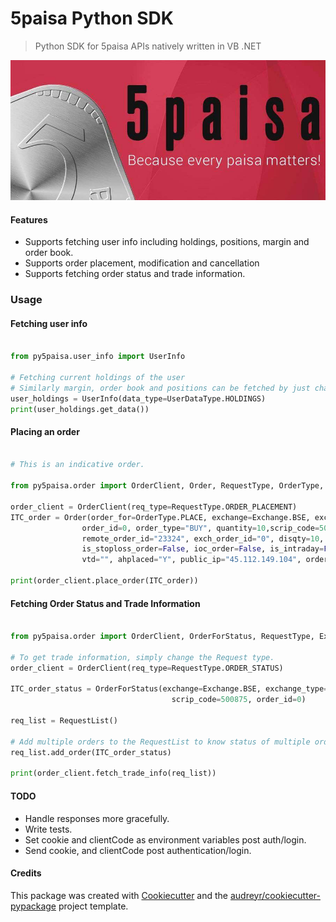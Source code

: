 # 5paisa Python SDK


> Python SDK for 5paisa APIs natively written in VB .NET

![5paisa logo](images/5-paisa-img.jpg)

#### Features

-   Supports fetching user info including holdings, positions, margin and order book.
-   Supports order placement, modification and cancellation
-   Supports fetching order status and trade information.

### Usage

#### Fetching user info

```py

from py5paisa.user_info import UserInfo

# Fetching current holdings of the user
# Similarly margin, order book and positions can be fetched by just changing the data type.
user_holdings = UserInfo(data_type=UserDataType.HOLDINGS)
print(user_holdings.get_data())

```

#### Placing an order

```py

# This is an indicative order.

from py5paisa.order import OrderClient, Order, RequestType, OrderType, Exchange, ExchangeType

order_client = OrderClient(req_type=RequestType.ORDER_PLACEMENT)
ITC_order = Order(order_for=OrderType.PLACE, exchange=Exchange.BSE, exchange_type=ExchangeType.CASH, price=0,
                order_id=0, order_type="BUY", quantity=10,scrip_code=500875, atmarket=True,
                remote_order_id="23324", exch_order_id="0", disqty=10, stoploss_price=0,
                is_stoploss_order=False, ioc_order=False, is_intraday=False, is_vtd=False,
                vtd="", ahplaced="Y", public_ip="45.112.149.104", order_validity=0, traded_qty=0)

print(order_client.place_order(ITC_order))

```

#### Fetching Order Status and Trade Information

```py

from py5paisa.order import OrderClient, OrderForStatus, RequestType, Exchange, ExchangeType, RequestList

# To get trade information, simply change the Request type.
order_client = OrderClient(req_type=RequestType.ORDER_STATUS)

ITC_order_status = OrderForStatus(exchange=Exchange.BSE, exchange_type=ExchangeType.CASH,
                                    scrip_code=500875, order_id=0)

req_list = RequestList()

# Add multiple orders to the RequestList to know status of multiple orders at once.
req_list.add_order(ITC_order_status)

print(order_client.fetch_trade_info(req_list))

```




#### TODO
 - Handle responses more gracefully.
 - Write tests.
 - Set cookie and clientCode as environment variables post auth/login.
 - Send cookie, and clientCode post authentication/login.


#### Credits

This package was created with
[Cookiecutter](https://github.com/audreyr/cookiecutter) and the
[audreyr/cookiecutter-pypackage](https://github.com/audreyr/cookiecutter-pypackage)
project template.
